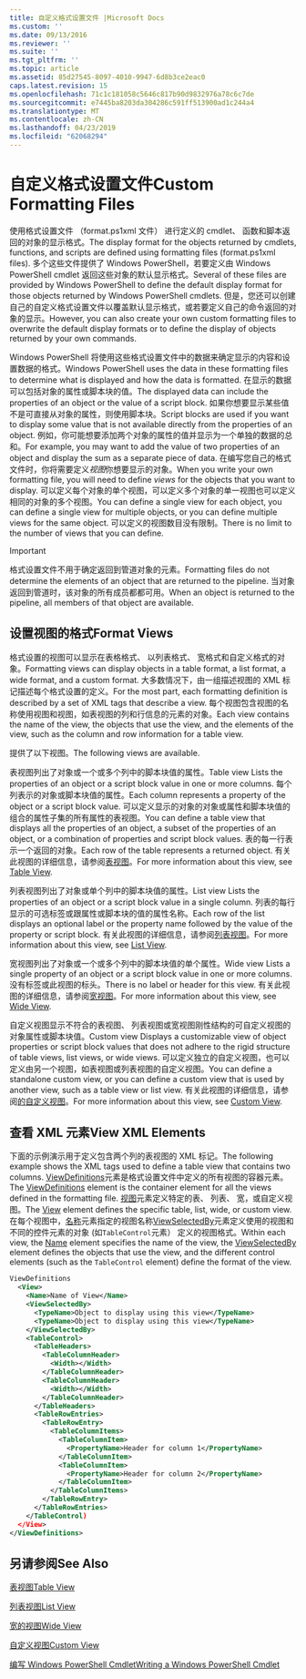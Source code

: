 ```yaml
---
title: 自定义格式设置文件 |Microsoft Docs
ms.custom: ''
ms.date: 09/13/2016
ms.reviewer: ''
ms.suite: ''
ms.tgt_pltfrm: ''
ms.topic: article
ms.assetid: 85d27545-8097-4010-9947-6d8b3ce2eac0
caps.latest.revision: 15
ms.openlocfilehash: 71c1c181058c5646c817b90d9832976a78c6c7de
ms.sourcegitcommit: e7445ba8203da304286c591ff513900ad1c244a4
ms.translationtype: MT
ms.contentlocale: zh-CN
ms.lasthandoff: 04/23/2019
ms.locfileid: "62068294"
---
```

# <a name="custom-formatting-files"></a><span data-ttu-id="e6cca-102">自定义格式设置文件</span><span class="sxs-lookup"><span data-stu-id="e6cca-102">Custom Formatting Files</span></span>

<span data-ttu-id="e6cca-103">使用格式设置文件 （format.ps1xml 文件） 进行定义的 cmdlet、 函数和脚本返回的对象的显示格式。</span><span class="sxs-lookup"><span data-stu-id="e6cca-103">The display format for the objects returned by cmdlets, functions, and scripts are defined using formatting files (format.ps1xml files).</span></span> <span data-ttu-id="e6cca-104">多个这些文件提供了 Windows PowerShell，若要定义由 Windows PowerShell cmdlet 返回这些对象的默认显示格式。</span><span class="sxs-lookup"><span data-stu-id="e6cca-104">Several of these files are provided by Windows PowerShell to define the default display format for those objects returned by Windows PowerShell cmdlets.</span></span> <span data-ttu-id="e6cca-105">但是，您还可以创建自己的自定义格式设置文件以覆盖默认显示格式，或若要定义自己的命令返回的对象的显示。</span><span class="sxs-lookup"><span data-stu-id="e6cca-105">However, you can also create your own custom formatting files to overwrite the default display formats or to define the display of objects returned by your own commands.</span></span>

<span data-ttu-id="e6cca-106">Windows PowerShell 将使用这些格式设置文件中的数据来确定显示的内容和设置数据的格式。</span><span class="sxs-lookup"><span data-stu-id="e6cca-106">Windows PowerShell uses the data in these formatting files to determine what is displayed and how the data is formatted.</span></span> <span data-ttu-id="e6cca-107">在显示的数据可以包括对象的属性或脚本块的值。</span><span class="sxs-lookup"><span data-stu-id="e6cca-107">The displayed data can include the properties of an object or the value of a script block.</span></span>  <span data-ttu-id="e6cca-108">如果你想要显示某些值不是可直接从对象的属性，则使用脚本块。</span><span class="sxs-lookup"><span data-stu-id="e6cca-108">Script blocks are used if you want to display some value that is not available directly from the properties of an object.</span></span> <span data-ttu-id="e6cca-109">例如，你可能想要添加两个对象的属性的值并显示为一个单独的数据的总和。</span><span class="sxs-lookup"><span data-stu-id="e6cca-109">For example, you may want to add the value of two properties of an object and display the sum as a separate piece of data.</span></span> <span data-ttu-id="e6cca-110">在编写您自己的格式文件时，你将需要定义*视图*你想要显示的对象。</span><span class="sxs-lookup"><span data-stu-id="e6cca-110">When you write your own formatting file, you will need to define *views* for the objects that you want to display.</span></span> <span data-ttu-id="e6cca-111">可以定义每个对象的单个视图，可以定义多个对象的单一视图也可以定义相同的对象的多个视图。</span><span class="sxs-lookup"><span data-stu-id="e6cca-111">You can define a single view for each object, you can define a single view for multiple objects, or you can define multiple views for the same object.</span></span> <span data-ttu-id="e6cca-112">可以定义的视图数目没有限制。</span><span class="sxs-lookup"><span data-stu-id="e6cca-112">There is no limit to the number of views that you can define.</span></span>

> [!IMPORTANT]
> <span data-ttu-id="e6cca-113">格式设置文件不用于确定返回到管道对象的元素。</span><span class="sxs-lookup"><span data-stu-id="e6cca-113">Formatting files do not determine the elements of an object that are returned to the pipeline.</span></span> <span data-ttu-id="e6cca-114">当对象返回到管道时，该对象的所有成员都都可用。</span><span class="sxs-lookup"><span data-stu-id="e6cca-114">When an object is returned to the pipeline, all members of that object are available.</span></span>

## <a name="format-views"></a><span data-ttu-id="e6cca-115">设置视图的格式</span><span class="sxs-lookup"><span data-stu-id="e6cca-115">Format Views</span></span>

<span data-ttu-id="e6cca-116">格式设置的视图可以显示在表格格式、 以列表格式、 宽格式和自定义格式的对象。</span><span class="sxs-lookup"><span data-stu-id="e6cca-116">Formatting views can display objects in a table format, a list format, a wide format, and a custom format.</span></span> <span data-ttu-id="e6cca-117">大多数情况下，由一组描述视图的 XML 标记描述每个格式设置的定义。</span><span class="sxs-lookup"><span data-stu-id="e6cca-117">For the most part, each formatting definition is described by a set of XML tags that describe a view.</span></span> <span data-ttu-id="e6cca-118">每个视图包含视图的名称使用视图和视图，如表视图的列和行信息的元素的对象。</span><span class="sxs-lookup"><span data-stu-id="e6cca-118">Each view contains the name of the view, the objects that use the view, and the elements of the view, such as the column and row information for a table view.</span></span>

<span data-ttu-id="e6cca-119">提供了以下视图。</span><span class="sxs-lookup"><span data-stu-id="e6cca-119">The following views are available.</span></span>

<span data-ttu-id="e6cca-120">表视图列出了对象或一个或多个列中的脚本块值的属性。</span><span class="sxs-lookup"><span data-stu-id="e6cca-120">Table view Lists the properties of an object or a script block value in one or more columns.</span></span> <span data-ttu-id="e6cca-121">每个列表示的对象或脚本块值的属性。</span><span class="sxs-lookup"><span data-stu-id="e6cca-121">Each column represents a property of the object or a script block value.</span></span> <span data-ttu-id="e6cca-122">可以定义显示的对象的对象或属性和脚本块值的组合的属性子集的所有属性的表视图。</span><span class="sxs-lookup"><span data-stu-id="e6cca-122">You can define a table view that displays all the properties of an object, a subset of the properties of an object, or a combination of properties and script block values.</span></span> <span data-ttu-id="e6cca-123">表的每一行表示一个返回的对象。</span><span class="sxs-lookup"><span data-stu-id="e6cca-123">Each row of the table represents a returned object.</span></span> <span data-ttu-id="e6cca-124">有关此视图的详细信息，请参阅[表视图](../format/creating-a-table-view.md)。</span><span class="sxs-lookup"><span data-stu-id="e6cca-124">For more information about this view, see [Table View](../format/creating-a-table-view.md).</span></span>

<span data-ttu-id="e6cca-125">列表视图列出了对象或单个列中的脚本块值的属性。</span><span class="sxs-lookup"><span data-stu-id="e6cca-125">List view Lists the properties of an object or a script block value in a single column.</span></span> <span data-ttu-id="e6cca-126">列表的每行显示的可选标签或跟属性或脚本块的值的属性名称。</span><span class="sxs-lookup"><span data-stu-id="e6cca-126">Each row of the list displays an optional label or the property name followed by the value of the property or script block.</span></span> <span data-ttu-id="e6cca-127">有关此视图的详细信息，请参阅[列表视图](../format/creating-a-list-view.md)。</span><span class="sxs-lookup"><span data-stu-id="e6cca-127">For more information about this view, see [List View](../format/creating-a-list-view.md).</span></span>

<span data-ttu-id="e6cca-128">宽视图列出了对象或一个或多个列中的脚本块值的单个属性。</span><span class="sxs-lookup"><span data-stu-id="e6cca-128">Wide view Lists a single property of an object or a script block value in one or more columns.</span></span> <span data-ttu-id="e6cca-129">没有标签或此视图的标头。</span><span class="sxs-lookup"><span data-stu-id="e6cca-129">There is no label or header for this view.</span></span> <span data-ttu-id="e6cca-130">有关此视图的详细信息，请参阅[宽视图](../format/creating-a-wide-view.md)。</span><span class="sxs-lookup"><span data-stu-id="e6cca-130">For more information about this view, see [Wide View](../format/creating-a-wide-view.md).</span></span>

<span data-ttu-id="e6cca-131">自定义视图显示不符合的表视图、 列表视图或宽视图刚性结构的可自定义视图的对象属性或脚本块值。</span><span class="sxs-lookup"><span data-stu-id="e6cca-131">Custom view Displays a customizable view of object properties or script block values that does not adhere to the rigid structure of table views, list views, or wide views.</span></span> <span data-ttu-id="e6cca-132">可以定义独立的自定义视图，也可以定义由另一个视图，如表视图或列表视图的自定义视图。</span><span class="sxs-lookup"><span data-stu-id="e6cca-132">You can define a standalone custom view, or you can define a custom view that is used by another view, such as a table view or list view.</span></span> <span data-ttu-id="e6cca-133">有关此视图的详细信息，请参阅[的自定义视图](../format/creating-custom-controls.md)。</span><span class="sxs-lookup"><span data-stu-id="e6cca-133">For more information about this view, see [Custom View](../format/creating-custom-controls.md).</span></span>

## <a name="view-xml-elements"></a><span data-ttu-id="e6cca-134">查看 XML 元素</span><span class="sxs-lookup"><span data-stu-id="e6cca-134">View XML Elements</span></span>

<span data-ttu-id="e6cca-135">下面的示例演示用于定义包含两个列的表视图的 XML 标记。</span><span class="sxs-lookup"><span data-stu-id="e6cca-135">The following example shows the XML tags used to define a table view that contains two columns.</span></span> <span data-ttu-id="e6cca-136">[ViewDefinitions](../format/viewdefinitions-element-format.md)元素是格式设置文件中定义的所有视图的容器元素。</span><span class="sxs-lookup"><span data-stu-id="e6cca-136">The [ViewDefinitions](../format/viewdefinitions-element-format.md) element is the container element for all the views defined in the formatting file.</span></span> <span data-ttu-id="e6cca-137">[视图](../format/view-element-format.md)元素定义特定的表、 列表、 宽，或自定义视图。</span><span class="sxs-lookup"><span data-stu-id="e6cca-137">The [View](../format/view-element-format.md) element defines the specific table, list, wide, or custom view.</span></span> <span data-ttu-id="e6cca-138">在每个视图中，[名称](../format/name-element-for-view-format.md)元素指定的视图名称[ViewSelectedBy](../format/viewselectedby-element-format.md)元素定义使用的视图和不同的控件元素的对象 (如`TableControl`元素） 定义的视图格式。</span><span class="sxs-lookup"><span data-stu-id="e6cca-138">Within each view, the [Name](../format/name-element-for-view-format.md) element specifies the name of the view, the [ViewSelectedBy](../format/viewselectedby-element-format.md) element defines the objects that use the view, and the different control elements (such as the `TableControl` element) define the format of the view.</span></span>

```xml
ViewDefinitions
  <View>
    <Name>Name of View</Name>
    <ViewSelectedBy>
      <TypeName>Object to display using this view</TypeName>
      <TypeName>Object to display using this view</TypeName>
    </ViewSelectedBy>
    <TableControl>
      <TableHeaders>
        <TableColumnHeader>
          <Width></Width>
        </TableColumnHeader>
        <TableColumnHeader>
          <Width></Width>
        </TableColumnHeader>
      </TableHeaders>
      <TableRowEntries>
        <TableRowEntry>
          <TableColumnItems>
            <TableColumnItem>
              <PropertyName>Header for column 1</PropertyName>
            </TableColumnItem>
            <TableColumnItem>
              <PropertyName>Header for column 2</PropertyName>
            </TableColumnItem>
          </TableColumnItems>
        </TableRowEntry>
      </TableRowEntries>
    </TableControl)
  </View>
</ViewDefinitions>

```

## <a name="see-also"></a><span data-ttu-id="e6cca-139">另请参阅</span><span class="sxs-lookup"><span data-stu-id="e6cca-139">See Also</span></span>

[<span data-ttu-id="e6cca-140">表视图</span><span class="sxs-lookup"><span data-stu-id="e6cca-140">Table View</span></span>](../format/creating-a-table-view.md)

[<span data-ttu-id="e6cca-141">列表视图</span><span class="sxs-lookup"><span data-stu-id="e6cca-141">List View</span></span>](../format/creating-a-list-view.md)

[<span data-ttu-id="e6cca-142">宽的视图</span><span class="sxs-lookup"><span data-stu-id="e6cca-142">Wide View</span></span>](../format/creating-a-wide-view.md)

[<span data-ttu-id="e6cca-143">自定义视图</span><span class="sxs-lookup"><span data-stu-id="e6cca-143">Custom View</span></span>](../format/creating-custom-controls.md)

[<span data-ttu-id="e6cca-144">编写 Windows PowerShell Cmdlet</span><span class="sxs-lookup"><span data-stu-id="e6cca-144">Writing a Windows PowerShell Cmdlet</span></span>](./writing-a-windows-powershell-cmdlet.md)
